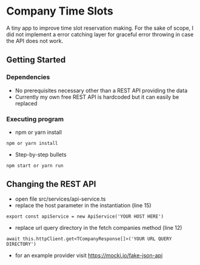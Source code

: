 # Company Time Slots

A tiny app to improve time slot reservation making.
For the sake of scope,  I did not implement a error catching layer for graceful error throwing in case the API does not work.

## Getting Started

### Dependencies

* No prerequisites necessary other than a REST API providing the data
* Currently my own free REST API is hardcoded but it can easily be replaced

### Executing program

* npm or yarn install
```
npm or yarn install
```
* Step-by-step bullets
```
npm start or yarn run
```
## Changing the REST API

* open file src/services/api-service.ts
* replace the host parameter in the instantiation (line 15)
```
export const apiService = new ApiService('YOUR HOST HERE')
```
* replace url query directory in the fetch companies method (line 12)
```
await this.httpClient.get<TCompanyResponse[]>('YOUR URL QUERY DIRECTORY')
```
* for an example provider visit https://mocki.io/fake-json-api
